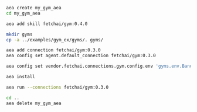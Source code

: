 ``` bash
aea create my_gym_aea
cd my_gym_aea
```
``` bash
aea add skill fetchai/gym:0.4.0
```
``` bash
mkdir gyms
cp -a ../examples/gym_ex/gyms/. gyms/
```
``` bash
aea add connection fetchai/gym:0.3.0
aea config set agent.default_connection fetchai/gym:0.3.0
```
``` bash
aea config set vendor.fetchai.connections.gym.config.env 'gyms.env.BanditNArmedRandom'
```
``` bash
aea install
```
``` bash
aea run --connections fetchai/gym:0.3.0
```
``` bash
cd ..
aea delete my_gym_aea
```
